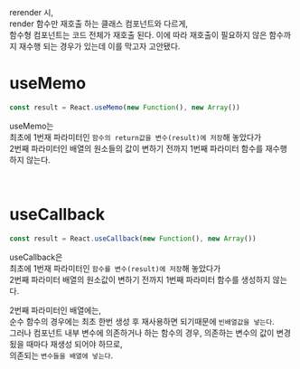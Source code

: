 rerender 시,<br>
render 함수만 재호출 하는 클래스 컴포넌트와 다르게, <br>
함수형 컴포넌트는 코드 전체가 재호출 된다.
이에 따라 재호출이 필요하지 않은 함수까지 재수행 되는 경우가 있는데 이를 막고자 고안됐다.


# useMemo
```javascript
const result = React.useMemo(new Function(), new Array())
```

useMemo는 <br>
최초에 1번재 파라미터인 ``함수의 return값을 변수(result)에 저장``해 놓았다가 <br>
2번째 파라미터인 배열의 원소들의 값이 변하기 전까지 1번째 파라미터 함수를 재수행하지 않는다.

<br>

# useCallback

```javascript
const result = React.useCallback(new Function(), new Array())
```

useCallback은 <br>
최초에 1번재 파라미터인 ``함수를 변수(result)에 저장``해 놓았다가 <br>
2번째 파라미터 배열의 원소값이 변하기 전까지 1번째 파라미터 함수를 생성하지 않는다.

2번째 파라미터인 배열에는, <br>
순수 함수의 경우에는 최초 한번 생성 후 재사용하면 되기때문에 ``빈배열값을 넣는다``. <br>
그러나 컴포넌트 내부 변수에 의존하거나 하는 함수의 경우, 의존하는 변수의 값이 변경됬을 때마다 재생성 되어야 하므로,<br> 의존되는 ``변수들을 배열에 넣는다``.